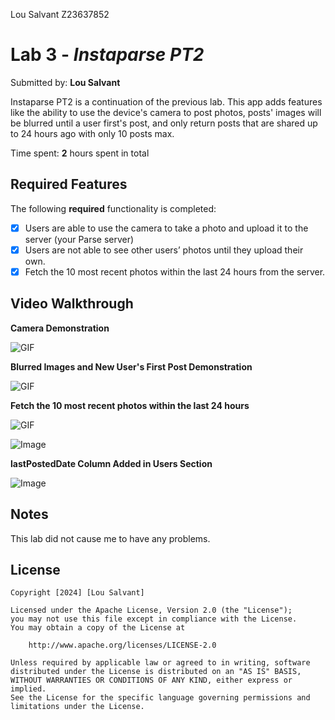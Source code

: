 Lou Salvant
Z23637852

# Lab 3 - *Instaparse PT2*

Submitted by: **Lou Salvant**

Instaparse PT2 is a continuation of the previous lab. This app adds features like the ability to use the device's camera to post photos, posts' images will be blurred until a user first's post, and only return posts that are shared up to 24 hours ago with only 10 posts max.


Time spent: **2** hours spent in total

## Required Features

The following **required** functionality is completed:

- [x] Users are able to use the camera to take a photo and upload it to the server (your Parse server)
- [x] Users are not able to see other users’ photos until they upload their own.
- [x] Fetch the 10 most recent photos within the last 24 hours from the server.

## Video Walkthrough

**Camera Demonstration**


![GIF](https://media3.giphy.com/media/v1.Y2lkPTc5MGI3NjExNWowaXJza211cnhobWE1cTl6ZHIwdnhnZXJ0eXdwcGZjNDk5eG5nOSZlcD12MV9pbnRlcm5hbF9naWZfYnlfaWQmY3Q9Zw/Hm00bmXyiMVDIk4x7k/giphy.gif)


**Blurred Images and New User's First Post Demonstration**

![GIF](https://media0.giphy.com/media/v1.Y2lkPTc5MGI3NjExemNueG85NjN1MGY4amczNDM1eGkyc3RpaGd6Mmo5N25na3pyajBlZCZlcD12MV9pbnRlcm5hbF9naWZfYnlfaWQmY3Q9Zw/QcNenuMa5Bez9O12m6/giphy.gif)


**Fetch the 10 most recent photos within the last 24 hours**

![GIF](https://media2.giphy.com/media/v1.Y2lkPTc5MGI3NjExdWI4NXJleG02N3hhMjY5N242c2k5MmxzNm5xdWRnczd2OWtmYTM0biZlcD12MV9pbnRlcm5hbF9naWZfYnlfaWQmY3Q9Zw/jfSfGzJMFgx08MQw0S/giphy.gif)

![Image](https://imgur.com/zcGHecU)


**lastPostedDate Column Added in Users Section**

![Image](https://imgur.com/kqWRZZy)


## Notes

This lab did not cause me to have any problems.

## License

    Copyright [2024] [Lou Salvant]

    Licensed under the Apache License, Version 2.0 (the "License");
    you may not use this file except in compliance with the License.
    You may obtain a copy of the License at

        http://www.apache.org/licenses/LICENSE-2.0

    Unless required by applicable law or agreed to in writing, software
    distributed under the License is distributed on an "AS IS" BASIS,
    WITHOUT WARRANTIES OR CONDITIONS OF ANY KIND, either express or implied.
    See the License for the specific language governing permissions and
    limitations under the License.
